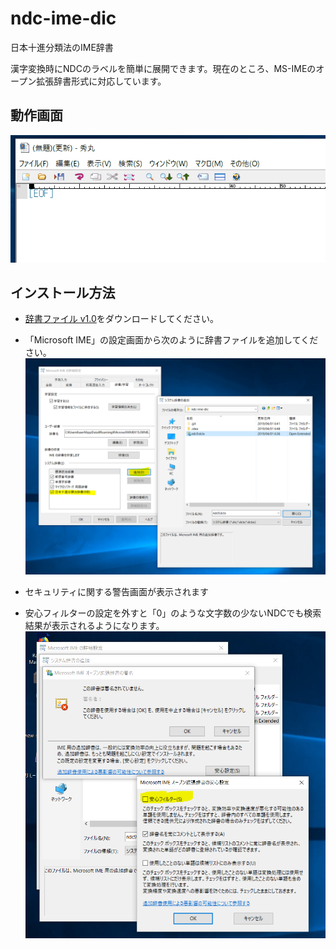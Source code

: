 # ndc-ime-dic
日本十進分類法のIME辞書

漢字変換時にNDCのラベルを簡単に展開できます。現在のところ、MS-IMEのオープン拡張辞書形式に対応しています。

## 動作画面

![スクリーンショット](doc/movie.gif) 
  
## インストール方法

- [辞書ファイル v1.0](https://github.com/ndc-dev/ndc-ime-dic/releases/download/v1.0/ndc9.dctx)をダウンロードしてください。
- 「Microsoft IME」の設定画面から次のように辞書ファイルを追加してください。
   ![設定画面](doc/screen.png) 
   
- セキュリティに関する警告画面が表示されます

- 安心フィルターの設定を外すと「0」のような文字数の少ないNDCでも検索結果が表示されるようになります。
   ![安心フィルターの設定](doc/filter.png)